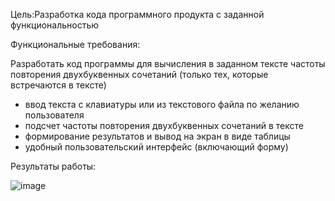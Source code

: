 Цель:Разработка кода программного продукта с заданной функциональностью

Функциональные требования:

Разработать код программы для вычисления в заданном тексте частоты повторения двухбуквенных сочетаний (только тех, которые встречаются в тексте)

 - ввод текста с клавиатуры или из текстового файла по желанию пользователя
 - подсчет частоты повторения двухбуквенных сочетаний в тексте
 - формирование результатов и вывод на экран в виде таблицы
 - удобный пользовательский интерфейс (включающий форму)


Результаты работы:

![image](https://user-images.githubusercontent.com/91782001/177382851-ef786c98-5878-4128-811f-06afa7fc6d8a.png)

